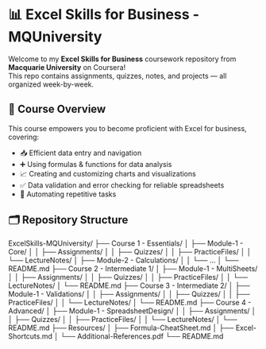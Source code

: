 # 📊 Excel Skills for Business - MQUniversity

Welcome to my **Excel Skills for Business** coursework repository from **Macquarie University** on Coursera!  
This repo contains assignments, quizzes, notes, and projects — all organized week-by-week.


## 🎯 Course Overview

This course empowers you to become proficient with Excel for business, covering:

- 📥 Efficient data entry and navigation  
- ➕ Using formulas & functions for data analysis  
- 📈 Creating and customizing charts and visualizations  
- ✅ Data validation and error checking for reliable spreadsheets  
- 🔄 Automating repetitive tasks  


## 🗂 Repository Structure

ExcelSkills-MQUniversity/
├── Course 1 - Essentials/
│   ├── Module-1 - Core/
│   │   ├── Assignments/
│   │   ├── Quizzes/
│   │   ├── PracticeFiles/
│   │   └── LectureNotes/
│   ├── Module-2 - Calculations/
│   │   └── ...
│   └── README.md
├── Course 2 - Intermediate 1/
│   ├── Module-1 - MultiSheets/
│   │   ├── Assignments/
│   │   ├── Quizzes/
│   │   ├── PracticeFiles/
│   │   └── LectureNotes/
│   └── README.md
├── Course 3 - Intermediate 2/
│   ├── Module-1 - Validations/
│   │   ├── Assignments/
│   │   ├── Quizzes/
│   │   ├── PracticeFiles/
│   │   └── LectureNotes/
│   └── README.md
├── Course 4 - Advanced/
│   ├── Module-1 - SpreadsheetDesign/
│   │   ├── Assignments/
│   │   ├── Quizzes/
│   │   ├── PracticeFiles/
│   │   └── LectureNotes/
│   └── README.md
├── Resources/
│   ├── Formula-CheatSheet.md
│   ├── Excel-Shortcuts.md
│   └── Additional-References.pdf
└── README.md


